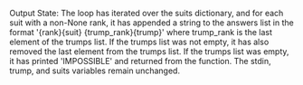 Output State: The loop has iterated over the suits dictionary, and for each suit with a non-None rank, it has appended a string to the answers list in the format '{rank}{suit} {trump_rank}{trump}' where trump_rank is the last element of the trumps list. If the trumps list was not empty, it has also removed the last element from the trumps list. If the trumps list was empty, it has printed 'IMPOSSIBLE' and returned from the function. The stdin, trump, and suits variables remain unchanged.